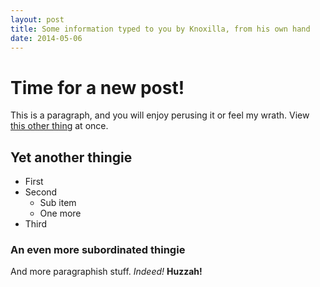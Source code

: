 ```yaml
---
layout: post
title: Some information typed to you by Knoxilla, from his own hand
date: 2014-05-06
---
```

# Time for a new post! #

This is a paragraph, and you will enjoy perusing it or feel my wrath.   View [this other thing](http://jekyllrb.com) at once.

## Yet another thingie

* First
* Second
	* Sub item
	* One more
* Third

### An even more subordinated thingie

And more paragraphish stuff.  _Indeed!_ __Huzzah!__
